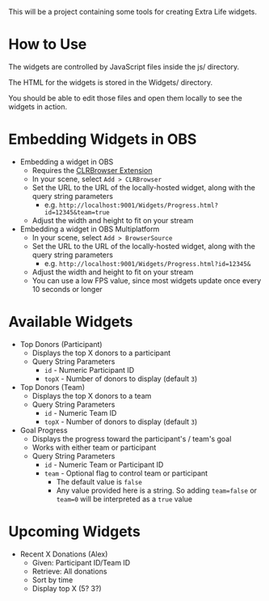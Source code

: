 This will be a project containing some tools for creating Extra Life widgets.

How to Use
==========
The widgets are controlled by JavaScript files inside the js/ directory.

The HTML for the widgets is stored in the Widgets/ directory.

You should be able to edit those files and open them locally to see the widgets in action.


Embedding Widgets in OBS
========================

* Embedding a widget in OBS
  * Requires the [CLRBrowser Extension](https://obsproject.com/forum/resources/clr-browser-source-plugin.22/)
  * In your scene, select `Add > CLRBrowser`
  * Set the URL to the URL of the locally-hosted widget, along with the query string parameters
    * e.g. `http://localhost:9001/Widgets/Progress.html?id=12345&team=true`
  * Adjust the width and height to fit on your stream
* Embedding a widget in OBS Multiplatform
  * In your scene, select `Add > BrowserSource`
  * Set the URL to the URL of the locally-hosted widget, along with the query string parameters
    * e.g. `http://localhost:9001/Widgets/Progress.html?id=12345&`
  * Adjust the width and height to fit on your stream
  * You can use a low FPS value, since most widgets update once every 10 seconds or longer

Available Widgets
=================

* Top Donors (Participant)
  * Displays the top X donors to a participant
  * Query String Parameters
    * `id` - Numeric Participant ID
    * `topX` - Number of donors to display (default `3`)
* Top Donors (Team)
  * Displays the top X donors to a team
  * Query String Parameters
    * `id` - Numeric Team ID
    * `topX` - Number of donors to display (default `3`)
* Goal Progress
  * Displays the progress toward the participant's / team's goal
  * Works with either team or participant
  * Query String Parameters
    * `id` - Numeric Team or Participant ID
    * `team` - Optional flag to control team or participant
      * The default value is `false`
      * Any value provided here is a string. So adding `team=false` or `team=0` will be interpreted as a `true` value

Upcoming Widgets
================

* Recent X Donations (Alex)
  * Given: Participant ID/Team ID
  * Retrieve: All donations
  * Sort by time
  * Display top X (5? 3?)
